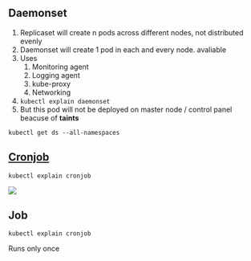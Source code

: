 ## Daemonset

1. Replicaset will create n pods across different nodes, not distributed evenly
2. Daemonset will create 1 pod in each and every node. avaliable
3. Uses
    1. Monitoring agent
    2. Logging agent
    3. kube-proxy
    4. Networking
4. `kubectl explain daemonset`
56. But this pod will not be deployed on master node / control panel beacuse of **taints**

`kubectl get ds --all-namespaces`

## [Cronjob](https://www.hostinger.in/tutorials/cron-job)

`kubectl explain cronjob`

<img src="https://www.hostinger.com/tutorials/wp-content/uploads/sites/2/2021/09/crontab-syntax.webp">

## Job

`kubectl explain cronjob`

Runs only once